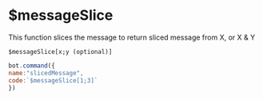 # $messageSlice

This function slices the message to return sliced message from X, or X & Y

```text
$messageSlice[x;y (optional)]
```

```javascript
bot.command({
name:"slicedMessage",
code:`$messageSlice[1;3]`
})
```

